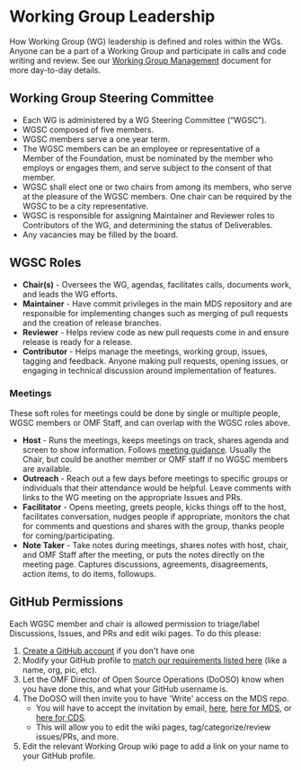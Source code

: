 # Working Group Leadership

How Working Group (WG) leadership is defined and roles within the WGs.  Anyone can be a part of a Working Group and participate in calls and code writing and review. See our [Working Group Management](https://github.com/openmobilityfoundation/governance/blob/main/technical/Working_Group_Management.md) document for more day-to-day details.

## Working Group Steering Committee

- Each WG is administered by a WG Steering Committee (“WGSC”).
- WGSC composed of five members.
- WGSC members serve a one year term.
- The WGSC members can be an employee or representative of a Member of the Foundation, must be nominated by the member who employs or engages them, and serve subject to the consent of that member.
- WGSC shall elect one or two chairs from among its members, who serve at the pleasure of the WGSC members. One chair can be required by the WGSC to be a city representative.
- WGSC is responsible for assigning Maintainer and Reviewer roles to Contributors of the WG, and determining the status of Deliverables.
- Any vacancies may be filled by the board.

## WGSC Roles

- **Chair(s)** - Oversees the WG, agendas, facilitates calls, documents work, and leads the WG efforts.
- **Maintainer** - Have commit privileges in the main MDS repository and are responsible for implementing changes such as merging of pull requests and the creation of release branches.
- **Reviewer** - Helps review code as new pull requests come in and ensure release is ready for a release.
- **Contributor** - Helps manage the meetings, working group, issues, tagging and feedback. Anyone making pull requests, opening issues, or engaging in technical discussion around implementation of features.

### Meetings

These soft roles for meetings could be done by single or multiple people, WGSC members or OMF Staff, and can overlap with the WGSC roles above. 

- **Host** - Runs the meetings, keeps meetings on track, shares agenda and screen to show information. Follows [meeting guidance](https://github.com/openmobilityfoundation/governance/blob/main/technical/Conference_Call_Meeting_Guidance.md). Usually the Chair, but could be another member or OMF staff if no WGSC members are available.
- **Outreach** - Reach out a few days before meetings to specific groups or individuals that their attendance would be helpful. Leave comments with links to the WG meeting on the appropriate Issues and PRs.
- **Facilitator** - Opens meeting, greets people, kicks things off to the host, facilitates conversation, nudges people if appropriate, monitors the chat for comments and questions and shares with the group, thanks people for coming/participating.
- **Note Taker** - Take notes during meetings, shares notes with host, chair, and OMF Staff after the meeting, or puts the notes directly on the meeting page. Captures discussions, agreements, disagreements, action items, to do items, followups.

## GitHub Permissions

Each WGSC member and chair is allowed permission to triage/label Discussions, Issues, and PRs and edit wiki pages. To do this please:

1. [Create a GitHub account](https://github.com/join) if you don't have one
1. Modify your GitHub profile to [match our requirements listed here](https://github.com/openmobilityfoundation/governance/blob/main/CONTRIBUTING.md#community-profile) (like a name, org, pic, etc).
1. Let the OMF Director of Open Source Operations (DoOSO) know when you have done this, and what your GitHub username is.
1. The DoOSO will then invite you to have 'Write' access on the MDS repo.
   - You will have to accept the invitation by email, [here](https://github.com/notifications), [here for MDS](https://github.com/openmobilityfoundation/mobility-data-specification/invitations), or [here for CDS](https://github.com/openmobilityfoundation/curb-data-specification/invitations).
   - This will allow you to edit the wiki pages, tag/categorize/review issues/PRs, and more.
1. Edit the relevant Working Group wiki page to add a link on your name to your GitHub profile.
